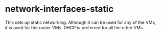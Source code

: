 # network-interfaces-static

This sets up static networking. Although it can be used for any of the VMs, it is used for the router VMs. DHCP is
preferred for all the other VMs.
